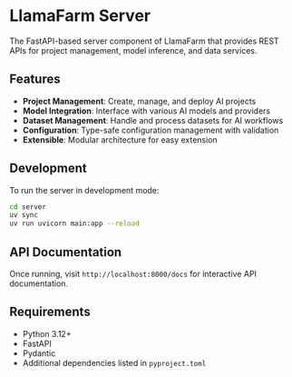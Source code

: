 # LlamaFarm Server

The FastAPI-based server component of LlamaFarm that provides REST APIs for project management, model inference, and data services.

## Features

- **Project Management**: Create, manage, and deploy AI projects
- **Model Integration**: Interface with various AI models and providers
- **Dataset Management**: Handle and process datasets for AI workflows
- **Configuration**: Type-safe configuration management with validation
- **Extensible**: Modular architecture for easy extension

## Development

To run the server in development mode:

```bash
cd server
uv sync
uv run uvicorn main:app --reload
```

## API Documentation

Once running, visit `http://localhost:8000/docs` for interactive API documentation.

## Requirements

- Python 3.12+
- FastAPI
- Pydantic
- Additional dependencies listed in `pyproject.toml`
